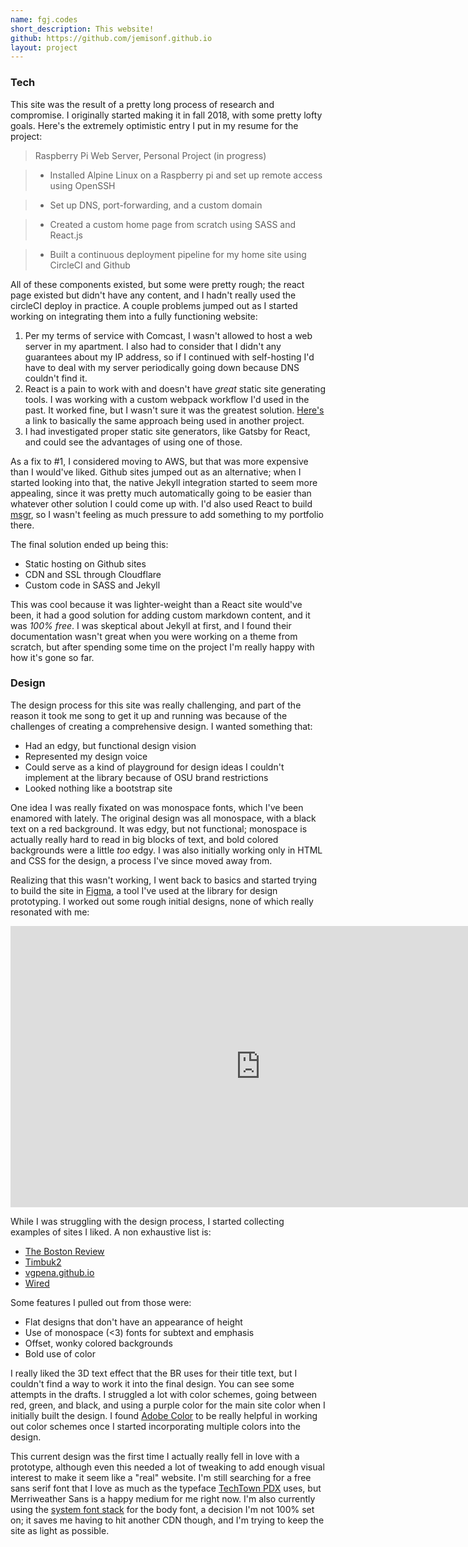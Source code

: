```yaml
---
name: fgj.codes
short_description: This website!
github: https://github.com/jemisonf.github.io
layout: project
---
```


### Tech

This site was the result of a pretty long process of research and compromise. I originally started making it in fall 2018, with some pretty lofty goals. Here's the extremely optimistic entry I put in my resume for the project:

> Raspberry Pi Web Server, Personal Project (in progress) 

> - Installed Alpine Linux on a Raspberry pi and set up remote access using OpenSSH

> - Set up DNS, port-forwarding, and a custom domain 

> - Created a custom home page from scratch using SASS and React.js

> - Built a continuous deployment pipeline for my home site using CircleCI and Github

All of these components existed, but some were pretty rough; the react page existed but didn't have any content, and I hadn't really used the circleCI deploy in practice. A couple problems jumped out as I started working on integrating them into a fully functioning website:

1. Per my terms of service with Comcast, I wasn't allowed to host a web server in my apartment. I also had to consider that I didn't any guarantees about my IP address, so if I continued with self-hosting I'd have to deal with my server periodically going down because DNS couldn't find it.
2. React is a pain to work with and doesn't have *great* static site generating tools. I was working with a custom webpack workflow I'd used in the past. It worked fine, but I wasn't sure it was the greatest solution. [Here's](https://github.com/OSU-CS290-F17/final-project-asdfas/blob/master/webpack.config.js) a link to basically the same approach being used in another project.
3. I had investigated proper static site generators, like Gatsby for React, and could see the advantages of using one of those.


As a fix to #1, I considered moving to AWS, but that was more expensive than I would've liked. Github sites jumped out as an alternative; when I started looking into that, the native Jekyll integration started to seem more appealing, since it was pretty much automatically going to be easier than whatever other solution I could come up with. I'd also used React to build [msgr](https://fgj.codes/projects/msgr), so I wasn't feeling as much pressure to add something to my portfolio there.

The final solution ended up being this:

* Static hosting on Github sites
* CDN and SSL through Cloudflare
* Custom code in SASS and Jekyll

This was cool because it was lighter-weight than a React site would've been, it had a good solution for adding custom markdown content, and it was *100% free*. I was skeptical about Jekyll at first, and I found their documentation wasn't great when you were working on a theme from scratch, but after spending some time on the project I'm really happy with how it's gone so far. 

### Design

The design process for this site was really challenging, and part of the reason it took me song to get it up and running was because of the challenges of creating a comprehensive design. I wanted something that:

* Had an edgy, but functional design vision
* Represented my design voice
* Could serve as a kind of playground for design ideas I couldn't implement at the library because of OSU brand restrictions
* Looked nothing like a bootstrap site

One idea I was really fixated on was monospace fonts, which I've been enamored with lately. The original design was all monospace, with a black text on a red background. It was edgy, but not functional; monospace is actually really hard to read in big blocks of text, and bold colored backgrounds were a little *too* edgy. I was also initially working only in HTML and CSS for the design, a process I've since moved away from.

Realizing that this wasn't working, I went back to basics and started trying to build the site in [Figma](https://figma.com), a tool I've used at the library for design prototyping. I worked out some rough initial designs, none of which really resonated with me:

<iframe style="border: none;" width="800" height="450" src="https://www.figma.com/embed?embed_host=share&url=https%3A%2F%2Fwww.figma.com%2Ffile%2FZuZuA5YmWn5N6yxUO0rxM42E%2FHomepage%3Fnode-id%3D0%253A1" allowfullscreen></iframe>

While I was struggling with the design process, I started collecting examples of sites I liked. A non exhaustive list is:

* [The Boston Review](http://bostonreview.net/)
* [Timbuk2](https://www.timbuk2.com/)
* [vgpena.github.io](https://vgpena.github.io/)
* [Wired](https://www.wired.com/)

Some features I pulled out from those were:

* Flat designs that don't have an appearance of height
* Use of monospace (<3) fonts for subtext and emphasis
* Offset, wonky colored backgrounds
* Bold use of color

I really liked the 3D text effect that the BR uses for their title text, but I couldn't find a way to work it into the final design. You can see some attempts in the drafts. I struggled a lot with color schemes, going between red, green, and black, and using a purple color for the main site color when I initially built the design. I found [Adobe Color](https://color.adobe.com) to be really helpful in working out color schemes once I started incorporating multiple colors into the design. 


This current design was the first time I actually really fell in love with a prototype, although even this needed a lot of tweaking to add enough visual interest to make it seem like a "real" website. I'm still searching for a free sans serif font that I love as much as the typeface [TechTown PDX](https://techtownportland.com/) uses, but Merriweather Sans is a happy medium for me right now. I'm also currently using the [system font stack](https://css-tricks.com/snippets/css/system-font-stack/) for the body font, a decision I'm not 100% set on; it saves me having to hit another CDN though, and I'm trying to keep the site as light as possible.
